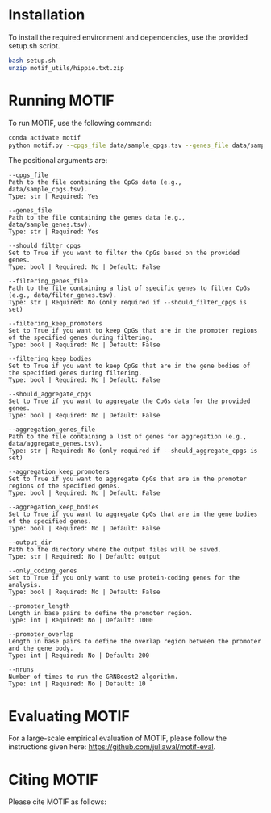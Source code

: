 # Installation

To install the required environment and dependencies, use the provided setup.sh script.

```bash
bash setup.sh
unzip motif_utils/hippie.txt.zip
```

# Running MOTIF

To run MOTIF, use the following command:
```bash
conda activate motif
python motif.py --cpgs_file data/sample_cpgs.tsv --genes_file data/sample_genes.tsv --only_coding_genes --nruns 20
```

The positional arguments are:
```
--cpgs_file
Path to the file containing the CpGs data (e.g., data/sample_cpgs.tsv).
Type: str | Required: Yes

--genes_file
Path to the file containing the genes data (e.g., data/sample_genes.tsv).
Type: str | Required: Yes

--should_filter_cpgs
Set to True if you want to filter the CpGs based on the provided genes.
Type: bool | Required: No | Default: False

--filtering_genes_file
Path to the file containing a list of specific genes to filter CpGs (e.g., data/filter_genes.tsv).
Type: str | Required: No (only required if --should_filter_cpgs is set)

--filtering_keep_promoters
Set to True if you want to keep CpGs that are in the promoter regions of the specified genes during filtering.
Type: bool | Required: No | Default: False

--filtering_keep_bodies
Set to True if you want to keep CpGs that are in the gene bodies of the specified genes during filtering.
Type: bool | Required: No | Default: False

--should_aggregate_cpgs
Set to True if you want to aggregate the CpGs data for the provided genes.
Type: bool | Required: No | Default: False

--aggregation_genes_file
Path to the file containing a list of genes for aggregation (e.g., data/aggregate_genes.tsv).
Type: str | Required: No (only required if --should_aggregate_cpgs is set)

--aggregation_keep_promoters
Set to True if you want to aggregate CpGs that are in the promoter regions of the specified genes.
Type: bool | Required: No | Default: False

--aggregation_keep_bodies
Set to True if you want to aggregate CpGs that are in the gene bodies of the specified genes.
Type: bool | Required: No | Default: False

--output_dir
Path to the directory where the output files will be saved.
Type: str | Required: No | Default: output

--only_coding_genes
Set to True if you only want to use protein-coding genes for the analysis.
Type: bool | Required: No | Default: False

--promoter_length
Length in base pairs to define the promoter region.
Type: int | Required: No | Default: 1000

--promoter_overlap
Length in base pairs to define the overlap region between the promoter and the gene body.
Type: int | Required: No | Default: 200

--nruns
Number of times to run the GRNBoost2 algorithm.
Type: int | Required: No | Default: 10
```

# Evaluating MOTIF

For a large-scale empirical evaluation of MOTIF, please follow the instructions given here: https://github.com/juliawal/motif-eval.

# Citing MOTIF

Please cite MOTIF as follows:
